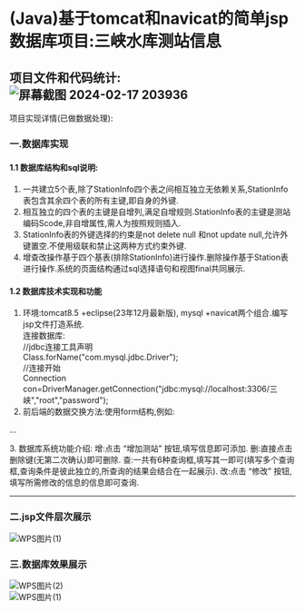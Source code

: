 (Java)基于tomcat和navicat的简单jsp数据库项目:三峡水库测站信息  
=================================================================================================================================  
项目文件和代码统计:  
![屏幕截图 2024-02-17 203936](https://github.com/NaNbNa/Jsp_project/assets/144761706/947d28e0-c1b9-4e32-b32a-8daf537b0035)  
---------------------------------------------------------------------------------------------------------------------------------  
项目实现详情(已做数据处理):     
### 一.数据库实现  
#### 1.1 数据库结构和sql说明:  
1. 一共建立5个表,除了StationInfo四个表之间相互独立无依赖关系,StationInfo表包含其余四个表的所有主键,即自身的外键.  
2. 相互独立的四个表的主键是自增列,满足自增规则.StationInfo表的主键是测站编码Scode,非自增属性,需人为按照规则插入.  
3. StationInfo表的外键选择的约束是not delete null 和not update null,允许外键置空.不使用级联和禁止这两种方式约束外键.  
4. 增查改操作基于四个基表(排除StationInfo)进行操作.删除操作基于Station表进行操作.系统的页面结构通过sql选择语句和视图final共同展示.
#### 1.2 数据库技术实现和功能
1. 环境:tomcat8.5 +eclipse(23年12月最新版), mysql +navicat两个组合.编写jsp文件打造系统.  
连接数据库:  
//jdbc连接工具声明  
Class.forName("com.mysql.jdbc.Driver");  
//连接开始  
Connection con=DriverManager.getConnection("jdbc:mysql://localhost:3306/三峡","root","password");  
2. 前后端的数据交换方法:使用form结构,例如:  
<form action="result.jsp" method="post">...</form>  
3. 数据库系统功能介绍:  
增:点击 “增加测站” 按钮,填写信息即可添加.  
删:直接点击删除键(无第二次确认)即可删除.  
查:一共有6种查询框,填写其一即可(填写多个查询框,查询条件是彼此独立的,所查询的结果会结合在一起展示).  
改:点击 “修改” 按钮,填写所需修改的信息的信息即可查询.   

-------------------------------------------------------------------------------------------------------------  
### 二.jsp文件层次展示  
![WPS图片(1)](https://github.com/NaNbNa/Jsp_project/assets/144761706/842ae701-5e53-40d9-a433-4d83a8652d5c)  

### 三.数据库效果展示
![WPS图片(2)](https://github.com/NaNbNa/Jsp_project/assets/144761706/2429ae4c-1671-4f41-9915-898d5cac11a0)  
![WPS图片(1)](https://github.com/NaNbNa/Jsp_project/assets/144761706/7217e9d8-c64f-410e-9cad-e0dd584963ad)  










